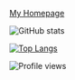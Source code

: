 
[My Homepage](https://www.maguro869.xyz/)

![GitHub stats](https://github-readme-stats.vercel.app/api?username=maguro869&show_icons=true&theme=tokyonight)  

[![Top Langs](https://github-readme-stats.vercel.app/api/top-langs/?username=maguro869&theme=tokyonight)](https://github.com/anuraghazra/github-readme-stats)

![Profile views](https://gpvc.arturio.dev/maguro869)  
